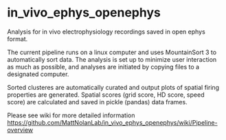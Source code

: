 # in_vivo_ephys_openephys
Analysis for in vivo electrophysiology recordings saved in open ephys format. 

The current pipeline runs on a linux computer and uses MountainSort 3 to automatically sort data. The analysis is set up to minimize user interaction as much as possible, and analyses are initiated by copying files to a designated computer.

Sorted clusteres are automatically curated and output plots of spatial firing properties are generated. Spatial scores (grid score, HD score, speed score) are calculated and saved in pickle (pandas) data frames.

Please see wiki for more detailed information https://github.com/MattNolanLab/in_vivo_ephys_openephys/wiki/Pipeline-overview
